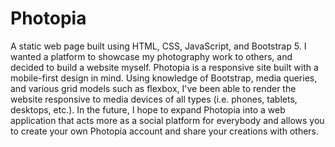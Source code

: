 # Photopia

A static web page built using HTML, CSS, JavaScript, and Bootstrap 5. 
I wanted a platform to showcase my photography work to others, and decided to build a website myself. Photopia is a responsive site built with a mobile-first design in mind. Using knowledge of Bootstrap, media queries, and various grid models such as flexbox, I've been able to render the website responsive to media devices of all types (i.e. phones, tablets, desktops, etc.). In the future, I hope to expand Photopia into a web application that acts more as a social platform for everybody and allows you to create your own Photopia account and share your creations with others.
